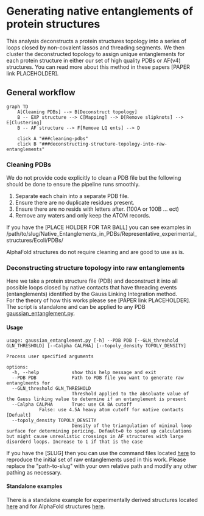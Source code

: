 # Generating native entanglements of protein structures
This analysis deconstructs a protein structures topology into a series of loops closed by non-covalent lassos and threading segments. 
We then cluster the deconstructed topology to assign unique entanglements for each protein structure in either our set of high quality PDBs or AF(v4) structures. 
You can read more about this method in these papers [PAPER link PLACEHOLDER]. 

## General workflow 
```mermaid
graph TD
    A[Cleaning PDBs] --> B[Deconstruct topology]
    B -- EXP structure --> C[Mapping] --> D[Remove slipknots] --> E[Clustering]
    B -- AF structure --> F[Remove LQ ents] --> D

    click A "###cleaning-pdbs"
    click B "###deconstructing-structure-topology-into-raw-entanglements"
``` 

### Cleaning PDBs
We do not provide code explicitly to clean a PDB file but the following should be done to ensure the pipeline runs smoothly.
1. Separate each chain into a separate PDB file.  
2. Ensure there are no duplicate residues present.  
3. Ensure there are no resids with letters after. (100A or 100B ... ect)
4. Remove any waters and only keep the ATOM records.

If you have the [PLACE HOLDER FOR TAR BALL] you can see examples in /path/to/slug/Native_Entanglements_in_PDBs/Representative_experimental_structures/Ecoli/PDBs/  

AlphaFold structures do not require cleaning and are good to use as is.  
  
  
### Deconstructing structure topology into raw entanglements  
Here we take a protein structure file (PDB) and deconstruct it into all possible loops closed by native contacts that have threading events (entanglements) identified by the Gauss Linking Integration method.  
For the theory of how this works please see [PAPER link PLACEHOLDER].  
The script is standalone and can be applied to any PDB [gaussian_entanglement.py](src/data/gaussian_entanglement.py). 

#### Usage 
```
usage: gaussian_entanglement.py [-h] --PDB PDB [--GLN_threshold GLN_THRESHOLD] [--Calpha CALPHA] [--topoly_density TOPOLY_DENSITY]

Process user specified arguments

options:
  -h, --help            show this help message and exit
  --PDB PDB             Path to PDB file you want to generate raw entanglments for
  --GLN_threshold GLN_THRESHOLD
                        Threshold applied to the absoluate value of the Gauss linking value to determine if an entanglement is present
  --Calpha CALPHA       True: use CA 8A cutoff 
			False: use 4.5A heavy atom cutoff for native contacts [Defualt]
  --topoly_density TOPOLY_DENSITY
                        Density of the triangulation of minimal loop surface for determining pericing. Default=0 to speed up calculations but might cause unrealistic crossings in AF structures with large disorderd loops. Increase to 1 if that is the case
```

If you have the [SLUG] then you can use the command files located [here](src/command_lists/) to reproduce the initial set of raw entanglements used in this work. Please replace the "path-to-slug" with your own relative path and modify any other pathing as necessary. 

#### Standalone examples  
There is a standalone example for experimentally derived structures located [here](examples/EXP/) and for AlphaFold structures [here](examples/AF/).  

